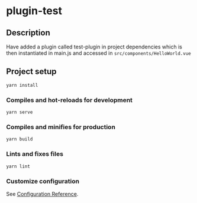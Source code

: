 # plugin-test

## Description

Have added a plugin called test-plugin in project dependencies which is then instantiated in main.js and accessed in `src/components/HelloWorld.vue`

## Project setup
```
yarn install
```

### Compiles and hot-reloads for development
```
yarn serve
```

### Compiles and minifies for production
```
yarn build
```

### Lints and fixes files
```
yarn lint
```

### Customize configuration
See [Configuration Reference](https://cli.vuejs.org/config/).
